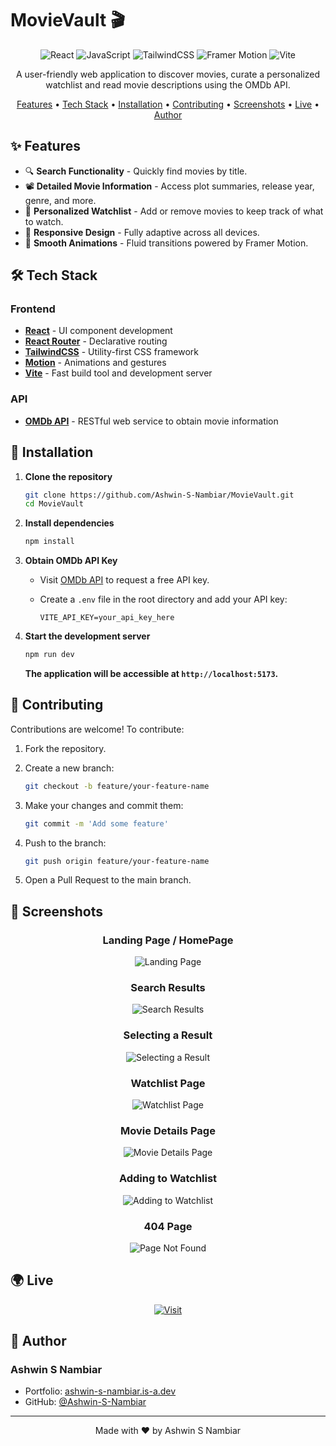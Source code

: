 # MovieVault 🎬

<div align="center">

![React](https://img.shields.io/badge/React-20232A?style=for-the-badge&logo=react&logoColor=61DAFB)
![JavaScript](https://img.shields.io/badge/JavaScript-F7DF1E?style=for-the-badge&logo=javascript&logoColor=black)
![TailwindCSS](https://img.shields.io/badge/Tailwind_CSS-38B2AC?style=for-the-badge&logo=tailwind-css&logoColor=white)
![Framer Motion](https://img.shields.io/badge/Motion-0055FF?style=for-the-badge&logo=framer&logoColor=white)
![Vite](https://img.shields.io/badge/Vite-646CFF?style=for-the-badge&logo=vite&logoColor=white)

A user-friendly web application to discover movies, curate a personalized watchlist and read movie descriptions using the OMDb API.

[Features](#-features) • [Tech Stack](#-tech-stack) • [Installation](#-installation) • [Contributing](#-contributing) • [Screenshots](#-screenshots) • [Live](#-live) • [Author](#-author)

</div>

## ✨ Features

- 🔍 **Search Functionality** - Quickly find movies by title.
- 📽️ **Detailed Movie Information** - Access plot summaries, release year, genre, and more.
- 📝 **Personalized Watchlist** - Add or remove movies to keep track of what to watch.
- 📱 **Responsive Design** - Fully adaptive across all devices.
- 🎨 **Smooth Animations** - Fluid transitions powered by Framer Motion.

## 🛠 Tech Stack

### Frontend
- **[React](https://reactjs.org/)** - UI component development
- **[React Router](https://reactrouter.com/)** - Declarative routing
- **[TailwindCSS](https://tailwindcss.com/)** - Utility-first CSS framework
- **[Motion](https://motion.dev/)** - Animations and gestures
- **[Vite](https://vitejs.dev/)** - Fast build tool and development server

### API
- **[OMDb API](https://www.omdbapi.com/)** - RESTful web service to obtain movie information

## 🚀 Installation

1. **Clone the repository**

   ```bash
   git clone https://github.com/Ashwin-S-Nambiar/MovieVault.git
   cd MovieVault
   ```

2. **Install dependencies**

   ```bash
   npm install
   ```

3. **Obtain OMDb API Key**  
   - Visit [OMDb API](https://www.omdbapi.com/) to request a free API key.
   - Create a `.env` file in the root directory and add your API key:

     ```
     VITE_API_KEY=your_api_key_here
     ```

4. **Start the development server**

   ```bash
   npm run dev
   ```
   **The application will be accessible at `http://localhost:5173`.**

## 🤝 Contributing

Contributions are welcome! To contribute:

1. Fork the repository.
2. Create a new branch:

   ```bash
   git checkout -b feature/your-feature-name
   ```

3. Make your changes and commit them:

   ```bash
   git commit -m 'Add some feature'
   ```   

4. Push to the branch:

   ```bash   
   git push origin feature/your-feature-name
   ```

5. Open a Pull Request to the main branch.

## 📸 Screenshots

<div align="center"> 
   
   ### Landing Page / HomePage
   ![Landing Page](./public/screenshots/LandingPage.png)

   ### Search Results
   ![Search Results](./public/screenshots/SearchResults.png)

   ### Selecting a Result
   ![Selecting a Result](./public/screenshots/SearchResultPress.png)

   ### Watchlist Page
   ![Watchlist Page](./public/screenshots/WatchList.png)

   ### Movie Details Page
   ![Movie Details Page](./public/screenshots/MovieDetailsPage.png)

   ### Adding to Watchlist
   ![Adding to Watchlist](./public/screenshots/AddToWatchlist.png)

   ### 404 Page
   ![Page Not Found](./public/screenshots/PageNotFound.png)

</div>

## 🌍 Live

<div align="center">
   
   [![Visit](https://img.shields.io/badge/Visit_Site-000?style=for-the-badge&logo=vercel&logoColor=white)](https://movie-watchlist-fawn-three.vercel.app/)

</div>

## 👤 Author

### Ashwin S Nambiar
- Portfolio: [ashwin-s-nambiar.is-a.dev](https://ashwin-s-nambiar.is-a.dev/)
- GitHub: [@Ashwin-S-Nambiar](https://github.com/Ashwin-S-Nambiar)

---

<div align="center">
Made with ❤️ by Ashwin S Nambiar
</div>
